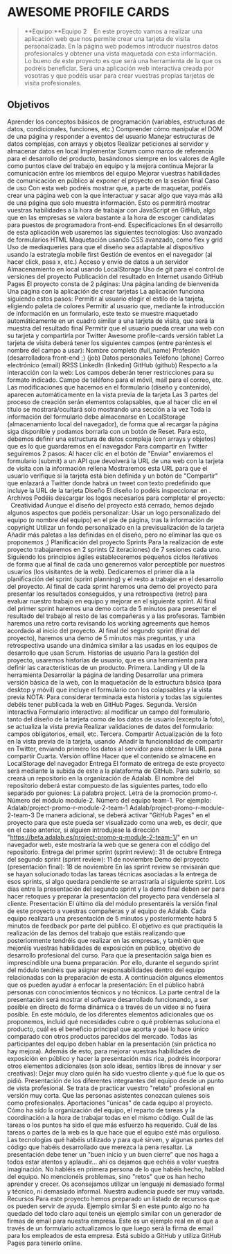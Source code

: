 # AWESOME PROFILE CARDS

> **Equipo:**Equipo 2
> ​​
> ​​
> ​​
> En este proyecto vamos a realizar una aplicación web que nos permite crear una tarjeta de visita personalizada. En la página web podemos introducir nuestros datos profesionales y obtener una vista maquetada con esta información. Lo bueno de este proyecto es que será una herramienta de la que os podréis beneficiar. Será una aplicación web interactiva creada por vosotras y que podéis usar para crear vuestras propias tarjetas de visita profesionales.

## Objetivos

Aprender los conceptos básicos de programación (variables, estructuras de datos, condicionales, funciones, etc.)
Comprender cómo manipular el DOM de una página y responder a eventos del usuario
Manejar estructuras de datos complejas, con arrays y objetos
Realizar peticiones al servidor y almacenar datos en local
Implementar Scrum como marco de referencia para el desarrollo del producto, basándonos siempre en los valores de Agile como puntos clave del trabajo en equipo y la mejora continua
Mejorar la comunicación entre los miembros del equipo
Mejorar vuestras habilidades de comunicación en público al exponer el proyecto en la sesión final
Caso de uso
Con esta web podréis mostrar que, a parte de maquetar, podéis crear una página web con la que interactuar y sacar algo que vaya más allá de una página que solo muestra información. Esto os permitirá mostrar vuestras habilidades a la hora de trabajar con JavaScript en GitHub, algo que en las empresas se valora bastante a la hora de escoger candidatas para puestos de programadora front-end.
Especificaciones
En el desarrollo de esta aplicación web usaremos las siguientes tecnologías:
Uso avanzado de formularios HTML
Maquetación usando CSS avanzado, como flex y grid
Uso de mediaqueries para que el diseño sea adaptable al dispositivo usando la estrategia mobile first
Gestión de eventos en el navegador (al hacer click, pasa x, etc.)
Acceso y envío de datos a un servidor
Almacenamiento en local usando LocalStorage
Uso de git para el control de versiones del proyecto
Publicación del resultado en Internet usando GitHub Pages
El proyecto consta de 2 páginas:
Una página landing de bienvenida
Una página con la aplicación de crear tarjetas
La aplicación funciona siguiendo estos pasos:
Permitir al usuario elegir el estilo de la tarjeta, eligiendo paleta de colores
Permitir al usuario que, mediante la introducción de información en un formulario, este texto se muestre maquetado automáticamente en un cuadro similar a una tarjeta de visita, que será la muestra del resultado final
Permitir que el usuario pueda crear una web con su tarjeta y compartirla por Twitter
Awesome profile-cards versión tablet
La tarjeta de visita deberá tener los siguientes campos (entre paréntesis el nombre del campo a usar):
Nombre completo (full_name)
Profesión (desarrolladora front-end ;) (job)
Datos personales
Teléfono (phone)
Correo electrónico (email)
RRSS
LinkedIn (linkedin)
GitHub (github)
Respecto a la interacción con la web:
Los campos deberán tener restricciones para su formato indicado. Campo de teléfono para el móvil, mail para el correo, etc.
Las modificaciones que hacemos en el formulario (diseño y contenido), aparecen automáticamente en la vista previa de la tarjeta
Las 3 partes del proceso de creación serán elementos colapsables, que al hacer clic en el título se mostrará/ocultará solo mostrando una sección a la vez
Toda la información del formulario debe almacenarse en LocalStorage (almacenamiento local del navegador), de forma que al recargar la página siga disponible y podamos borrarla con un botón de Reset. Para esto, debemos definir una estructura de datos compleja (con arrays y objetos) que es lo que guardaremos en el navegador
Para compartir en Twitter seguiremos 2 pasos:
Al hacer clic en el botón de "Enviar" enviaremos el formulario (submit) a un API que devolverá la URL de una web con la tarjeta de visita con la información rellena
Mostraremos esta URL para que el usuario verifique si la tarjeta está bien definida y un botón de "Compartir" que enlazará a Twitter donde habrá un tweet con texto predefinido que incluye la URL de la tarjeta
Diseño
El diseño lo podéis inspeccionar en .
Archivos
Podéis descargar los logos necesarios para completar el proyecto:
​​
​​
Creatividad
Aunque el diseño del proyecto está cerrado, hemos dejado algunos aspectos que podéis personalizar:
Usar un logo personalizado del equipo (o nombre del equipo) en el pie de página, tras la información de copyright
Utilizar un fondo personalizado en la previsualización de la tarjeta
Añadir más paletas a las definidas en el diseño, pero no eliminar las que os proponemos ;)
Planificación del proyecto
Sprints
Para la realización de este proyecto trabajaremos en 2 sprints (2 iteraciones) de 7 sesiones cada uno. Siguiendo los principios ágiles estableceremos pequeños ciclos iterativos de forma que al final de cada uno generemos valor perceptible por nuestros usuarios (los visitantes de la web). Dedicaremos el primer día a la planificación del sprint (sprint planning) y el resto a trabajar en el desarrollo del proyecto. Al final de cada sprint haremos una demo del proyecto para presentar los resultados conseguidos, y una retrospectiva (retro) para evaluar nuestro trabajo en equipo y mejorar en el siguiente sprint.
Al final del primer sprint haremos una demo corta de 5 minutos para presentar el resultado del trabajo al resto de las compañeras y a las profesoras. También haremos una retro corta revisando los working agreements que hemos acordado al inicio del proyecto.
Al final del segundo sprint (final del proyecto), haremos una demo de 5 minutos más preguntas, y una retrospectiva usando una dinámica similar a las usadas en los equipos de desarrollo que usan Scrum.
Historias de usuario
Para la gestión del proyecto, usaremos historias de usuario, que es una herramienta para definir las características de un producto.
Primera. Landing y UI de la herramienta
Desarrollar la página de landing
Desarrollar una primera versión básica de la web, con la maquetación de la estructura básica (para desktop y móvil) que incluye el formulario con los colapsables y la vista previa
NOTA: Para considerar terminada esta historia y todas las siguientes debéis tener publicada la web en GitHub Pages.
Segunda. Versión interactiva
Formulario interactivo: al modificar un campo del formulario, tanto del diseño de la tarjeta como de los datos de usuario (excepto la foto), se actualiza la vista previa
Realizar validaciones de datos del formulario: campos obligatorios, email, etc.
Tercera. Compartir
Actualización de la foto en la vista previa de la tarjeta, usando ​
Añadir la funcionalidad de compartir en Twitter, enviando primero los datos al servidor para obtener la URL para compartir
Cuarta. Versión offline
Hacer que el contenido se almacene en LocalStorage del navegador
Entrega
El formato de entrega de este proyecto será mediante la subida de este a la plataforma de GitHub. Para subirlo, se creará un repositorio en la organización de Adalab. El nombre del repositorio deberá estar compuesto de las siguientes partes, todo ello separado por guiones:
La palabra project.
Letra de la promoción promo-r.
Número del módulo module-2.
Número del equipo team-1.
Por ejemplo:
Adalab/project-promo-r-module-2-team-1
Adalab/project-promo-r-module-2-team-3
De manera adicional, se deberá activar "GitHub Pages" en el proyecto para que este pueda ser visualizado como una web, es decir, que en el caso anterior, si alguien introdujese la dirección "https://beta.adalab.es/project-promo-q-module-2-team-1/" en un navegador web, este mostraría la web que se genera con el código del repositorio.
Entrega del primer sprint (sprint review): 31 de octubre
Entrega del segundo sprint (sprint review): 11 de noviembre
Demo del proyecto (presentación final): 18 de noviembre
En las sprint review se revisarán que se hayan solucionado todas las tareas técnicas asociadas a la entrega de esos sprints, si algo quedara pendiente se arrastraría al siguiente sprint.
Los días entre la presentación del segundo sprint y la demo final deben ser para hacer retoques y preparar la presentación del proyecto para vendérsela al cliente.
Presentación
El último día del módulo presentaréis la versión final de este proyecto a vuestras compañeras y al equipo de Adalab. Cada equipo realizará una presentación de 5 minutos y posteriormente habrá 5 minutos de feedback por parte del público.
El objetivo es que practiquéis la realización de las demos del trabajo que estáis realizando que posteriormente tendréis que realizar en las empresas, y también que mejoréis vuestras habilidades de exposición en público, objetivo de desarrollo profesional del curso.
Para que la presentación salga bien es imprescindible una buena preparación. Por ello, durante el segundo sprint del módulo tendréis que asignar responsabilidades dentro del equipo relacionadas con la preparación de esta.
A continuación algunos elementos que os pueden ayudar a enfocar la presentación:
En el público habrá personas con conocimientos técnicos y no técnicos.
La parte central de la presentación será mostrar el software desarrollado funcionando, a ser posible en directo de forma dinámica o a través de un vídeo si no fuera posible.
En este módulo, de los diferentes elementos adicionales que os proponemos, incluid qué necesidades cubre o qué problemas soluciona el producto, cuál es el beneficio principal que aporta y qué lo hace único comparado con otros productos parecidos del mercado.
Todas las participantes del equipo deben hablar en la presentación (sin práctica no hay mejora).
Además de esto, para mejorar vuestras habilidades de exposición en público y hacer la presentación más rica, podréis incorporar otros elementos adicionales (son solo ideas, sentíos libres de innovar y ser creativas):
Dejar muy claro quién ha sido vuestro cliente y qué fue lo que os pidió.
Presentación de los diferentes integrantes del equipo desde un punto de vista profesional. Se trata de practicar vuestro "relato" profesional en versión muy corta. Que las personas asistentes conozcan quienes sois como profesionales.
Aportaciones "únicas" de cada equipo al proyecto.
Cómo ha sido la organización del equipo, el reparto de tareas y la coordinación a la hora de trabajar todas en el mismo código.
Cuál de las tareas o los puntos ha sido el que más esfuerzo ha requerido.
Cuál de las tareas o partes de la web es la que hace que el equipo esté más orgulloso.
Las tecnologías qué habéis utilizado y para qué sirven, y algunas partes del código que habéis desarrollado que merezca la pena resaltar.
La presentación debe tener un "buen inicio y un buen cierre" que nos haga a todos estar atentos y aplaudir... ahí os dejamos que echéis a volar vuestra imaginación.
No habléis en primera persona de lo que habéis hecho, hablad del equipo.
No mencionéis problemas, sino "retos" que os han hecho aprender y crecer.
Os aconsejamos utilizar un lenguaje ni demasiado formal y técnico, ni demasiado informal. Nuestra audiencia puede ser muy variada.
Recursos
Para este proyecto hemos preparado un listado de recursos que os pueden servir de ayuda.
Ejemplo similar
Si en este punto algo no ha quedado del todo claro aquí tenéis un ejemplo similar con un generador de firmas de email para nuestra empresa. Este es un ejemplo real en el que a través de un formulario actualizamos lo que luego será la firma de email para los empleados de esta empresa.
Está subido a GitHub y utiliza GitHub Pages para tenerlo online.
